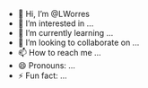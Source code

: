 - 👋 Hi, I’m @LWorres
- 👀 I’m interested in ...
- 🌱 I’m currently learning ...
- 💞️ I’m looking to collaborate on ...
- 📫 How to reach me ...
- 😄 Pronouns: ...
- ⚡ Fun fact: ...

<!---
LWorres/LWorres is a ✨ special ✨ repository because its `README.md` (this file) appears on your GitHub profile.
You can click the Preview link to take a look at your changes.
--->
